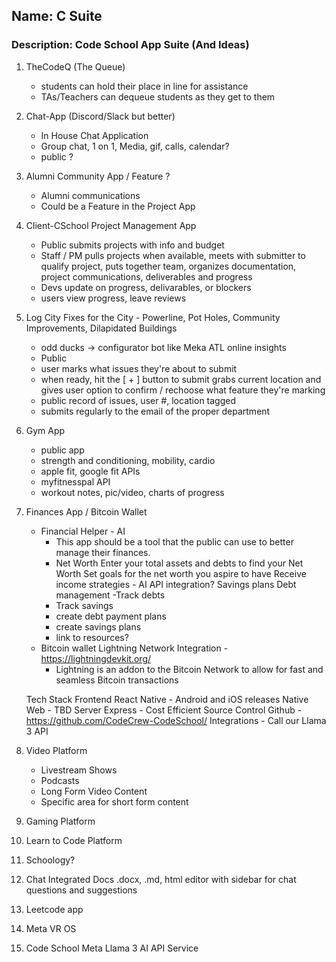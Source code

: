 ## Name: C Suite

### Description: Code School App Suite (And Ideas)

1. TheCodeQ (The Queue)
    - students can hold their place in line for assistance
    - TAs/Teachers can dequeue students as they get to them

2. Chat-App (Discord/Slack but better)
    - In House Chat Application
    - Group chat, 1 on 1, Media, gif, calls, calendar?
    - public ?

3. Alumni Community App / Feature ?
    - Alumni communications
    - Could be a Feature in the Project App

4. Client-CSchool Project Management App
    - Public submits projects with info and budget
    - Staff / PM pulls projects when available, meets with submitter to qualify project, puts together team, organizes documentation, project communications, deliverables and progress
    - Devs update on progress, delivarables, or blockers
    - users view progress, leave reviews

5. Log City Fixes for the City - Powerline, Pot Holes, Community Improvements, Dilapidated Buildings
    - odd ducks -> configurator bot like Meka ATL online insights
    - Public
    - user marks what issues they're about to submit
    - when ready, hit the [ + ] button to submit grabs current location and gives user option to confirm / rechoose what feature they're marking
    - public record of issues, user #, location tagged
    - submits regularly to the email of the proper department

6. Gym App
    - public app
    - strength and conditioning, mobility, cardio
    - apple fit, google fit APIs
    - myfitnesspal API
    - workout notes, pic/video, charts of progress

7. Finances App / Bitcoin Wallet
    - Financial Helper - AI
        - This app should be a tool that the public can use to better manage their finances.
        - Net Worth
            Enter your total assets and debts to find your Net Worth
            Set goals for the net worth you aspire to have
            Receive income strategies - AI API integration?
            Savings plans
            Debt management
        -Track debts
        - Track savings
        - create debt payment plans
        - create savings plans
        - link to resources?
    - Bitcoin wallet
        Lightning Network Integration - https://lightningdevkit.org/
        - Lightning is an addon to the Bitcoin Network to allow for fast and seamless Bitcoin transactions

    Tech Stack
        Frontend
            React Native - Android and iOS releases
            Native Web - TBD
        Server 
            Express - Cost Efficient
        Source Control
            Github - https://github.com/CodeCrew-CodeSchool/
        Integrations
        - Call our Llama 3 API


8. Video Platform
    - Livestream Shows
    - Podcasts
    - Long Form Video Content
    - Specific area for short form content

9. Gaming Platform

10. Learn to Code Platform

11. Schoology?

12. Chat Integrated Docs
.docx, .md, html editor with sidebar for chat questions and suggestions

13. Leetcode app

14. Meta VR OS

15. Code School Meta Llama 3 AI API Service

<!-- ### Pending Org Structure

Game Studio {}
App Studio {}
Data {}
Drones {}
Support Team {}
PMs {}
QA {} -->

<!-- ### Curriculum Project Lineup

1
Portfolio
2
Odd Ducks
Salmon Cookies
+Vote Tracker
eCommerce - (catalog + cart) -> (frontend & backend + db) api ? -> api
3
Fundraising Platform
Horned Beasts (React 1) 
City Explorer - Weather & Movie API
Can of Books (React & MongoDB & Auth0)
4
Console Apps (
    Number Games
        Main Method
        StartSequence Method
        Populate Method
        GetSum Method
        GetProduct Method
        GetQuotient
    ATM with Unit Tests
    Console Challenges (401 lab 3)
    Tic Tac Toe
)
Zoo (objects & polymorphism)
Lending Library - dotnet tdd - Dictionary & LinkedList
LINQ in Manhattan
Async Inn
ecommerce
cookie stand -->
